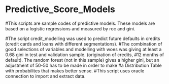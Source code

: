 # Predictive_Score_Models

#This scripts are sample codes of predictive models. These models are based on a logistic regressions and measured by roc and gini.

#The script credit_modelling was used to predict future defaults in credits (credit cards and loans with different segmentations). 
#The combination of good selections of variables and modelling with woes was giving at least a 0.68 gini in test and validation sample. (origination of credits, 
#12 months of default). The random forest (not in this sample) gives a higher gini, but an adjustment of 50-50 has to be made in order to make 
#a Distribution Table with probabilites that makes better sense.
#This script uses oracle connection to import and extract data.
